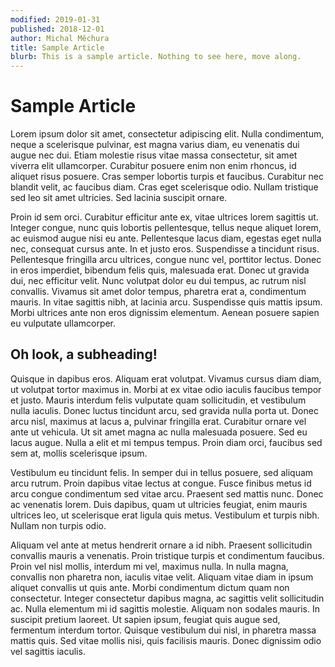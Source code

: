 ```yaml
---
modified: 2019-01-31
published: 2018-12-01
author: Michal Měchura
title: Sample Article
blurb: This is a sample article. Nothing to see here, move along.
---
```


# Sample Article

Lorem ipsum dolor sit amet, consectetur adipiscing elit. Nulla condimentum, neque a scelerisque pulvinar, est magna varius diam, eu venenatis dui augue nec dui. Etiam molestie risus vitae massa consectetur, sit amet viverra elit ullamcorper. Curabitur posuere enim non enim rhoncus, id aliquet risus posuere. Cras semper lobortis turpis et faucibus. Curabitur nec blandit velit, ac faucibus diam. Cras eget scelerisque odio. Nullam tristique sed leo sit amet ultricies. Sed lacinia suscipit ornare.

Proin id sem orci. Curabitur efficitur ante ex, vitae ultrices lorem sagittis ut. Integer congue, nunc quis lobortis pellentesque, tellus neque aliquet lorem, ac euismod augue nisi eu ante. Pellentesque lacus diam, egestas eget nulla nec, consequat cursus ante. In et justo eros. Suspendisse a tincidunt risus. Pellentesque fringilla arcu ultrices, congue nunc vel, porttitor lectus. Donec in eros imperdiet, bibendum felis quis, malesuada erat. Donec ut gravida dui, nec efficitur velit. Nunc volutpat dolor eu dui tempus, ac rutrum nisl convallis. Vivamus sit amet dolor tempus, pharetra erat a, condimentum mauris. In vitae sagittis nibh, at lacinia arcu. Suspendisse quis mattis ipsum. Morbi ultrices ante non eros dignissim elementum. Aenean posuere sapien eu vulputate ullamcorper.

## Oh look, a subheading!

Quisque in dapibus eros. Aliquam erat volutpat. Vivamus cursus diam diam, ut volutpat tortor maximus in. Morbi at ex vitae odio iaculis faucibus tempor et justo. Mauris interdum felis vulputate quam sollicitudin, et vestibulum nulla iaculis. Donec luctus tincidunt arcu, sed gravida nulla porta ut. Donec arcu nisl, maximus at lacus a, pulvinar fringilla erat. Curabitur ornare vel ante ut vehicula. Ut sit amet magna ac nulla malesuada posuere. Sed eu lacus augue. Nulla a elit et mi tempus tempus. Proin diam orci, faucibus sed sem at, mollis scelerisque ipsum.

Vestibulum eu tincidunt felis. In semper dui in tellus posuere, sed aliquam arcu rutrum. Proin dapibus vitae lectus at congue. Fusce finibus metus id arcu congue condimentum sed vitae arcu. Praesent sed mattis nunc. Donec ac venenatis lorem. Duis dapibus, quam ut ultricies feugiat, enim mauris ultrices leo, ut scelerisque erat ligula quis metus. Vestibulum et turpis nibh. Nullam non turpis odio.

Aliquam vel ante at metus hendrerit ornare a id nibh. Praesent sollicitudin convallis mauris a venenatis. Proin tristique turpis et condimentum faucibus. Proin vel nisl mollis, interdum mi vel, maximus nulla. In nulla magna, convallis non pharetra non, iaculis vitae velit. Aliquam vitae diam in ipsum aliquet convallis ut quis ante. Morbi condimentum dictum quam non consectetur. Integer consectetur dapibus magna, ac sagittis velit sollicitudin ac. Nulla elementum mi id sagittis molestie. Aliquam non sodales mauris. In suscipit pretium laoreet. Ut sapien ipsum, feugiat quis augue sed, fermentum interdum tortor. Quisque vestibulum dui nisl, in pharetra massa mattis quis. Sed vitae mollis nisi, quis facilisis mauris. Donec dignissim odio vel sagittis iaculis.
